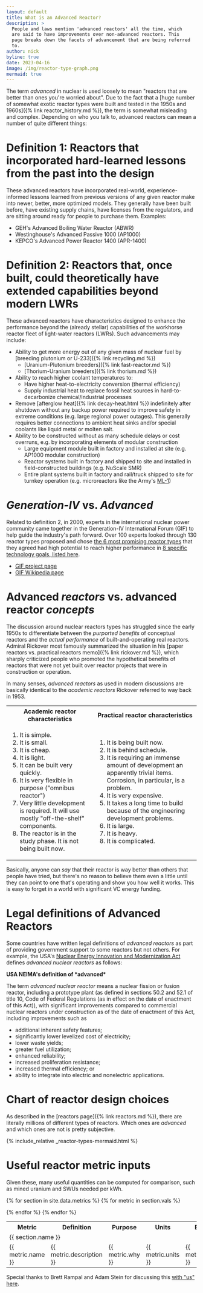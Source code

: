 ```yaml
---
layout: default
title: What is an Advanced Reactor?
description: >
  People and laws mention 'advanced reactors' all the time, which
  are said to have improvements over non-advanced reactors. This
  page breaks down the facets of advancement that are being referred
  to.
author: nick
byline: true
date: 2023-04-16
image: /img/reactor-type-graph.png
mermaid: true
---
```


<div class="row">
<div class="col-md-8" markdown="1">

The term _advanced_ in nuclear is used loosely to mean "reactors that are better
than ones you're worried about". Due to the fact that a [huge number of somewhat
exotic reactor types were built and tested in the 1950s and 1960s]({% link
reactor_history.md %}), the term is somewhat misleading and complex.  Depending
on who you talk to, advanced reactors can mean a number of quite different
things:

# Definition 1: Reactors that incorporated hard-learned lessons from the past into the design

These advanced reactors have incorporated real-world, experience-informed lessons learned from
previous versions of any given reactor make into newer, better, more optimized models. They
generally have been built before, have existing supply chains, have licenses from the regulators,
and are sitting around ready for people to purchase them. Examples:

- GEH's Advanced Boiling Water Reactor (ABWR)
- Westinghouse's Advanced Passive 1000 (AP1000)
- KEPCO's Advanced Power Reactor 1400 (APR-1400)

# Definition 2: Reactors that, once built, could theoretically have extended capabilities beyond modern LWRs

These advanced reactors have characteristics designed to enhance the performance beyond the
(already stellar) capabilities of the workhorse reactor fleet of light-water reactors (LWRs).
Such advancements may include:

- Ability to get more energy out of any given mass of nuclear fuel by
  [breeding plutonium or U-233]({% link recycling.md %})
  - [Uranium-Plutonium breeders]({% link fast-reactor.md %})
  - [Thorium-Uranium breeders]({% link thorium.md %})
- Ability to reach higher coolant temperatures to:
  - Have higher heat-to-electricity conversion (thermal efficiency)
  - Supply industrial heat to replace fossil heat sources in hard-to-decarbonize
    chemical/industrial processes
- Remove [afterglow heat]({% link decay-heat.html %}) indefinitely after
  shutdown without any backup power required to improve safety in extreme
  conditions (e.g. large regional power outages). This generally requires
  better connections to ambient heat sinks and/or special coolants like
  liquid metal or molten salt.
- Ability to be constructed without as many schedule delays or cost overruns, e.g.
  by incorporating elements of modular construction
  - Large equipment module built in factory and installed at site (e.g. AP1000 modular construction)
  - Reactor systems built in factory and shipped to site and installed in
    field-constructed buildings (e.g. NuScale SMR)
  - Entire plant systems built in factory and rail/truck shipped to site for turnkey operation
    (e.g. microreactors like the Army's [ML-1](https://en.wikipedia.org/wiki/ML-1))


# *Generation-IV* vs. *Advanced* 

Related to definition 2, in 2000, experts in the international nuclear power
community came together in the Generation-IV International Forum (GIF) to
help guide the industry's path forward. Over 100 experts looked through 130
reactor types proposed and chose [the 6 most promising reactor
types](https://www.gen-4.org/gif/jcms/c_40465/generation-iv-systems) that they
agreed had high potential to reach higher performance in [8 specific technology
goals, listed here](https://www.gen-4.org/gif/jcms/c_40472/technology-goals).

* [GIF project page](https://www.gen-4.org/gif/)
* [GIF Wikipedia page](https://en.wikipedia.org/wiki/Generation_IV_reactor#Generation_IV_International_Forum)

# Advanced *reactors* vs. advanced reactor *concepts*

The discussion around nuclear reactors types has struggled since the early 1950s 
to differentiate between the *purported benefits* of conceptual reactors and
the *actual performance* of built-and-operating real reactors. Admiral
Rickover most famously summarized the situation in his [paper reactors 
vs. practical reactors memo]({% link rickover.md %}), which sharply criticized
people who promoted the hypothetical benefits of reactors that were not yet built
over reactor projects that were in construction or operation. 

In many senses, *advanced reactors* as used in modern discussions are basically
identical to the *academic reactors* Rickover referred to way back in 1953. 

<table class="table">
<tr>
<th>Academic reactor characteristics</th>
<th>Practical reactor characteristics</th>
</tr>
<tr>
<td markdown="1">

1. It is simple.
2. It is small.
3. It is cheap.
4. It is light.
5. It can be built very quickly.
6. It is very flexible in purpose ("omnibus reactor")
7. Very little development is required. It will use mostly "off-the-shelf" components.
8. The reactor is in the study phase. It is not being built now.

</td>
<td markdown="1">

1. It is being built now.
2. It is behind schedule.
3. It is requiring an immense amount of development an apparently trivial items.
   Corrosion, in particular, is a problem.
4. It is very expensive.
5. It takes a long time to build because of the engineering development problems.
6. It is large.
7. It is heavy.
8. It is complicated.

</td>
</tr>
</table>

Basically, anyone can *say* that their reactor is way better than others that
people have tried, but there's no reason to believe them even a little until
they can point to one that's operating and show you how well it works. This
is easy to forget in a world with significant VC energy funding.

# Legal definitions of Advanced Reactors

Some countries have written legal definitions of *advanced reactors* as part of
providing government support to some reactors but not others.  For example, the
USA's [Nuclear Energy Innovation and Modernization
Act](https://www.congress.gov/bill/115th-congress/senate-bill/512/text) defines
_advanced nuclear reactors_ as follows:

<div class="card mb-3">
  <div class="card-header text-white bg-success"><strong markdown="1">USA NEIMA's definition of *advanced*</strong></div>
  <div class="card-body" markdown="1">

The term _advanced nuclear reactor_ means a nuclear fission or fusion reactor,
including a prototype plant (as defined in sections 50.2 and 52.1 of title 10,
Code of Federal Regulations (as in effect on the date of enactment of this
Act)), with significant improvements compared to commercial nuclear reactors
under construction as of the date of enactment of this Act, including
improvements such as

- additional inherent safety features;
- significantly lower levelized cost of electricity;
- lower waste yields;
- greater fuel utilization;
- enhanced reliability;
- increased proliferation resistance;
- increased thermal efficiency; or
- ability to integrate into electric and nonelectric applications.
</div>
</div>

</div>
</div>

<div class="row">
<div class="col-12" markdown="1">

# Chart of reactor design choices

As described in the [reactors page]({% link reactors.md %}), there are literally millions of different
types of reactors. Which ones are *advanced* and which ones are not is pretty subjective.

{% include_relative _reactor-types-mermaid.html %}

</div>
</div>

<div class="row">
<div class="col-md-12" markdown="1">

# Useful reactor metric inputs

Given these, many useful quantities can be computed for comparison, such as
mined uranium and SWUs needed per kWh.

<table class="table table-striped">
<tr>
<th>Metric</th>
<th>Definition</th>
<th>Purpose</th>
<th>Units</th>
<th>Examples</th>
</tr>
{% for section in site.data.metrics %}
<tr>
<td colspan="5" class="text-center fs-3 text-decoration-underline">
{{ section.name }}
</td>
</tr>
{% for metric in section.vals %}
<tr>
<td>{{ metric.name }}</td>
<td>{{ metric.description }}</td>
<td>{{ metric.why }}</td>
<td>{{ metric.units }}</td>
<td>{{ metric.examples }}</td>
</tr>

{% endfor %}
{% endfor %}
</table>

Special thanks to Brett Rampal and Adam Stein for discussing this [with "us"
here](https://twitter.com/whatisnuclear/status/1646927354370068481).

</div>
</div>


<script>
var config = {
    startOnLoad:true,
    htmlLabels:true,
    flowchart:{
        curve:'basis',
        useMaxWidth:true
        stroke:'gray',
        fill:'honeydew',
        diagramPadding: 3,
        nodeSpacing: 5,
        rankSpacing: 5,
    },
    securityLevel:'loose'
    fontSize: 20,
};

mermaid.initialize(config);
</script>
